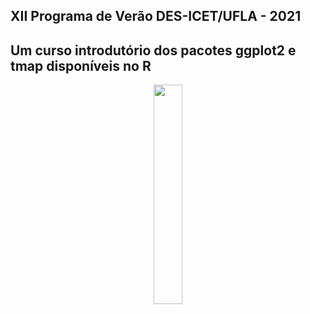 XII Programa de Verão DES-ICET/UFLA - 2021 
---
Um curso introdutório dos pacotes ggplot2 e tmap disponíveis no R
---

<p align="center">

<a href="https://drive.google.com/file/d/18dDjxxR_Rm9KyM_iiA7U_tVXVv1wpn1c/view?usp=sharing">
<img src="man/figuras/logo.png" alt="" width="30%"> </a>     

</p>



